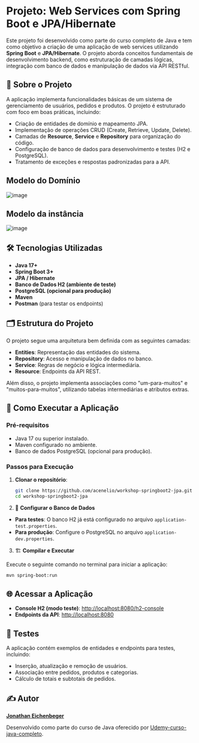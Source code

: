 # Projeto: Web Services com Spring Boot e JPA/Hibernate

Este projeto foi desenvolvido como parte do curso completo de Java e tem como objetivo a criação de uma aplicação de web services utilizando **Spring Boot** e **JPA/Hibernate**. O projeto aborda conceitos fundamentais de desenvolvimento backend, como estruturação de camadas lógicas, integração com banco de dados e manipulação de dados via API RESTful.

## 📖 Sobre o Projeto

A aplicação implementa funcionalidades básicas de um sistema de gerenciamento de usuários, pedidos e produtos. O projeto é estruturado com foco em boas práticas, incluindo:

- Criação de entidades de domínio e mapeamento JPA.
- Implementação de operações CRUD (Create, Retrieve, Update, Delete).
- Camadas de **Resource**, **Service** e **Repository** para organização do código.
- Configuração de banco de dados para desenvolvimento e testes (H2 e PostgreSQL).
- Tratamento de exceções e respostas padronizadas para a API.

## Modelo do Domínio
![image](https://github.com/user-attachments/assets/e1f06e98-eae4-4c2b-b164-2aa7df5c1657)

## Modelo da instância
![image](https://github.com/user-attachments/assets/411eaa4f-003a-4c94-814a-cede564efe16)

## 🛠️ Tecnologias Utilizadas

- **Java 17+**
- **Spring Boot 3+**
- **JPA / Hibernate**
- **Banco de Dados H2 (ambiente de teste)**
- **PostgreSQL (opcional para produção)**
- **Maven**
- **Postman** (para testar os endpoints)

## 🗂️ Estrutura do Projeto

O projeto segue uma arquitetura bem definida com as seguintes camadas:

- **Entities**: Representação das entidades do sistema.
- **Repository**: Acesso e manipulação de dados no banco.
- **Service**: Regras de negócio e lógica intermediária.
- **Resource**: Endpoints da API REST.

Além disso, o projeto implementa associações como "um-para-muitos" e "muitos-para-muitos", utilizando tabelas intermediárias e atributos extras.

## 🚀 Como Executar a Aplicação

### Pré-requisitos

- Java 17 ou superior instalado.
- Maven configurado no ambiente.
- Banco de dados PostgreSQL (opcional para produção).

### Passos para Execução

1. **Clonar o repositório**:
   ```bash
   git clone https://github.com/acenelio/workshop-springboot2-jpa.git
   cd workshop-springboot2-jpa
   ```
2. 🔧 **Configurar o Banco de Dados**

- **Para testes**: O banco H2 já está configurado no arquivo `application-test.properties`.
- **Para produção**: Configure o PostgreSQL no arquivo `application-dev.properties`.

3. 🏗️ **Compilar e Executar**

Execute o seguinte comando no terminal para iniciar a aplicação:

```bash
mvn spring-boot:run
```

## 🌐 Acessar a Aplicação

- **Console H2 (modo teste)**: [http://localhost:8080/h2-console](http://localhost:8080/h2-console)
- **Endpoints da API**: [http://localhost:8080](http://localhost:8080)

## 🧪 Testes  

A aplicação contém exemplos de entidades e endpoints para testes, incluindo:

- Inserção, atualização e remoção de usuários.
- Associação entre pedidos, produtos e categorias.
- Cálculo de totais e subtotais de pedidos.

## ✍️ Autor

**[Jonathan Eichenbeger](https://www.linkedin.com/in/jonathan-eichenberger/)**

Desenvolvido como parte do curso de Java oferecido por [Udemy-curso-java-completo](https://www.udemy.com/course/java-curso-completo).



  
